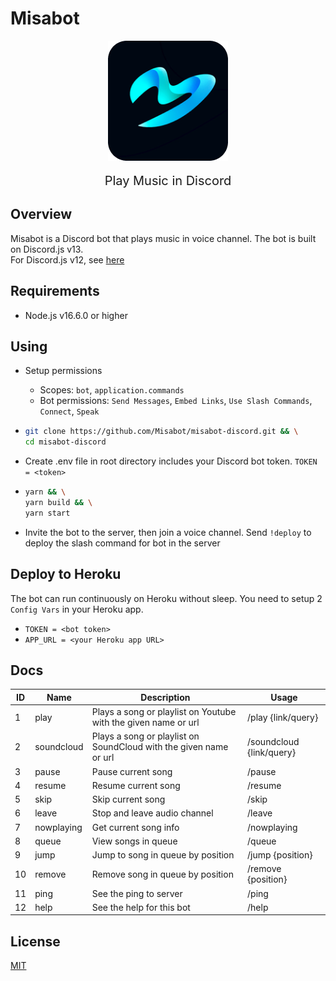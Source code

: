# Misabot

<p align="center">
  <img src="./docs/logo.png" align="center" />
  <p align="center" style="font-size: 20px; padding: 0 20%;">
    Play Music in Discord
  </p>
</p>

## Overview

Misabot is a Discord bot that plays music in voice channel. The bot is built on Discord.js v13.
<br />
For Discord.js v12, see [here](https://github.com/Misabot/misabot-discord/tree/v1)

## Requirements

- Node.js v16.6.0 or higher

## Using

- Setup permissions
  - Scopes: `bot`, `application.commands`
  - Bot permissions: `Send Messages`, `Embed Links`, `Use Slash Commands`, `Connect`, `Speak`
- ```bash
  git clone https://github.com/Misabot/misabot-discord.git && \
  cd misabot-discord
  ```
- Create .env file in root directory includes your Discord bot token. `TOKEN = <token>`

- ```bash
  yarn && \
  yarn build && \
  yarn start
  ```

- Invite the bot to the server, then join a voice channel. Send `!deploy` to deploy the slash command for bot in the server

## Deploy to Heroku

The bot can run continuously on Heroku without sleep. You need to setup 2 `Config Vars` in your Heroku app.

- `TOKEN = <bot token>`
- `APP_URL = <your Heroku app URL>`

## Docs

| ID  | Name       | Description                                                       | Usage                    |
| --- | ---------- | ----------------------------------------------------------------- | ------------------------ |
| 1   | play       | Plays a song or playlist on Youtube with the given name or url    | /play {link/query}       |
| 2   | soundcloud | Plays a song or playlist on SoundCloud with the given name or url | /soundcloud {link/query} |
| 3   | pause      | Pause current song                                                | /pause                   |
| 4   | resume     | Resume current song                                               | /resume                  |
| 5   | skip       | Skip current song                                                 | /skip                    |
| 6   | leave      | Stop and leave audio channel                                      | /leave                   |
| 7   | nowplaying | Get current song info                                             | /nowplaying              |
| 8   | queue      | View songs in queue                                               | /queue                   |
| 9   | jump       | Jump to song in queue by position                                 | /jump {position}         |
| 10  | remove     | Remove song in queue by position                                  | /remove {position}       |
| 11  | ping       | See the ping to server                                            | /ping                    |
| 12  | help       | See the help for this bot                                         | /help                    |

## License

[MIT](https://choosealicense.com/licenses/mit/)
